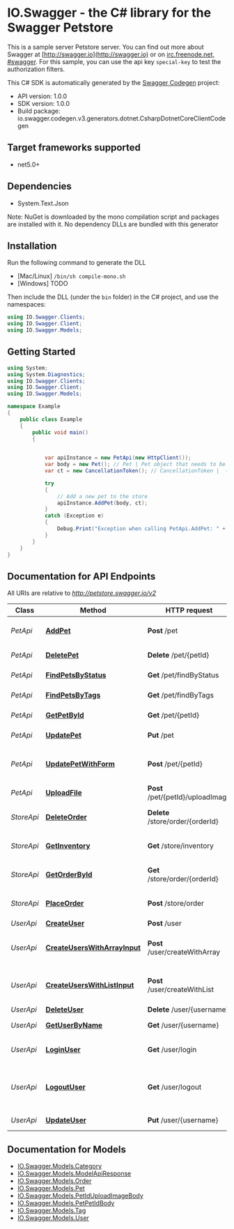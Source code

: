 # IO.Swagger - the C# library for the Swagger Petstore

This is a sample server Petstore server.  You can find out more about Swagger at [http://swagger.io](http://swagger.io) or on [irc.freenode.net, #swagger](http://swagger.io/irc/).  For this sample, you can use the api key `special-key` to test the authorization filters.

This C# SDK is automatically generated by the [Swagger Codegen](https://github.com/swagger-api/swagger-codegen) project:

- API version: 1.0.0
- SDK version: 1.0.0
- Build package: io.swagger.codegen.v3.generators.dotnet.CsharpDotnetCoreClientCodegen

<a name="frameworks-supported"></a>
## Target frameworks supported
- net5.0+

<a name="dependencies"></a>
## Dependencies
- System.Text.Json

Note: NuGet is downloaded by the mono compilation script and packages are installed with it. No dependency DLLs are bundled with this generator

<a name="installation"></a>
## Installation
Run the following command to generate the DLL
- [Mac/Linux] `/bin/sh compile-mono.sh`
- [Windows] TODO

Then include the DLL (under the `bin` folder) in the C# project, and use the namespaces:
```csharp
using IO.Swagger.Clients;
using IO.Swagger.Client;
using IO.Swagger.Models;
```
<a name="getting-started"></a>
## Getting Started

```csharp
using System;
using System.Diagnostics;
using IO.Swagger.Clients;
using IO.Swagger.Client;
using IO.Swagger.Models;

namespace Example
{
    public class Example
    {
        public void main()
        {
            

            var apiInstance = new PetApi(new HttpClient());
            var body = new Pet(); // Pet | Pet object that needs to be added to the store
            var ct = new CancellationToken(); // CancellationToken |  (optional) 

            try
            {
                // Add a new pet to the store
                apiInstance.AddPet(body, ct);
            }
            catch (Exception e)
            {
                Debug.Print("Exception when calling PetApi.AddPet: " + e.Message );
            }
        }
    }
}
```

<a name="documentation-for-api-endpoints"></a>
## Documentation for API Endpoints

All URIs are relative to *http://petstore.swagger.io/v2*

Class | Method | HTTP request | Description
------------ | ------------- | ------------- | -------------
*PetApi* | [**AddPet**](docs/clientsPetApi.md#addpet) | **Post** /pet | Add a new pet to the store
*PetApi* | [**DeletePet**](docs/clientsPetApi.md#deletepet) | **Delete** /pet/{petId} | Deletes a pet
*PetApi* | [**FindPetsByStatus**](docs/clientsPetApi.md#findpetsbystatus) | **Get** /pet/findByStatus | Finds Pets by status
*PetApi* | [**FindPetsByTags**](docs/clientsPetApi.md#findpetsbytags) | **Get** /pet/findByTags | Finds Pets by tags
*PetApi* | [**GetPetById**](docs/clientsPetApi.md#getpetbyid) | **Get** /pet/{petId} | Find pet by ID
*PetApi* | [**UpdatePet**](docs/clientsPetApi.md#updatepet) | **Put** /pet | Update an existing pet
*PetApi* | [**UpdatePetWithForm**](docs/clientsPetApi.md#updatepetwithform) | **Post** /pet/{petId} | Updates a pet in the store with form data
*PetApi* | [**UploadFile**](docs/clientsPetApi.md#uploadfile) | **Post** /pet/{petId}/uploadImage | uploads an image
*StoreApi* | [**DeleteOrder**](docs/clientsStoreApi.md#deleteorder) | **Delete** /store/order/{orderId} | Delete purchase order by ID
*StoreApi* | [**GetInventory**](docs/clientsStoreApi.md#getinventory) | **Get** /store/inventory | Returns pet inventories by status
*StoreApi* | [**GetOrderById**](docs/clientsStoreApi.md#getorderbyid) | **Get** /store/order/{orderId} | Find purchase order by ID
*StoreApi* | [**PlaceOrder**](docs/clientsStoreApi.md#placeorder) | **Post** /store/order | Place an order for a pet
*UserApi* | [**CreateUser**](docs/clientsUserApi.md#createuser) | **Post** /user | Create user
*UserApi* | [**CreateUsersWithArrayInput**](docs/clientsUserApi.md#createuserswitharrayinput) | **Post** /user/createWithArray | Creates list of users with given input array
*UserApi* | [**CreateUsersWithListInput**](docs/clientsUserApi.md#createuserswithlistinput) | **Post** /user/createWithList | Creates list of users with given input array
*UserApi* | [**DeleteUser**](docs/clientsUserApi.md#deleteuser) | **Delete** /user/{username} | Delete user
*UserApi* | [**GetUserByName**](docs/clientsUserApi.md#getuserbyname) | **Get** /user/{username} | Get user by user name
*UserApi* | [**LoginUser**](docs/clientsUserApi.md#loginuser) | **Get** /user/login | Logs user into the system
*UserApi* | [**LogoutUser**](docs/clientsUserApi.md#logoutuser) | **Get** /user/logout | Logs out current logged in user session
*UserApi* | [**UpdateUser**](docs/clientsUserApi.md#updateuser) | **Put** /user/{username} | Updated user


<a name="documentation-for-models"></a>
## Documentation for Models

 - [IO.Swagger.Models.Category](docs/modelsCategory.md)
 - [IO.Swagger.Models.ModelApiResponse](docs/modelsModelApiResponse.md)
 - [IO.Swagger.Models.Order](docs/modelsOrder.md)
 - [IO.Swagger.Models.Pet](docs/modelsPet.md)
 - [IO.Swagger.Models.PetIdUploadImageBody](docs/modelsPetIdUploadImageBody.md)
 - [IO.Swagger.Models.PetPetIdBody](docs/modelsPetPetIdBody.md)
 - [IO.Swagger.Models.Tag](docs/modelsTag.md)
 - [IO.Swagger.Models.User](docs/modelsUser.md)

